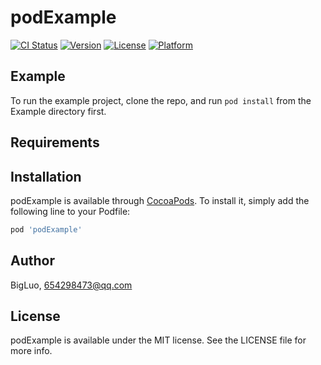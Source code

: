 # podExample

[![CI Status](https://img.shields.io/travis/BigLuo/podExample.svg?style=flat)](https://travis-ci.org/BigLuo/podExample)
[![Version](https://img.shields.io/cocoapods/v/podExample.svg?style=flat)](https://cocoapods.org/pods/podExample)
[![License](https://img.shields.io/cocoapods/l/podExample.svg?style=flat)](https://cocoapods.org/pods/podExample)
[![Platform](https://img.shields.io/cocoapods/p/podExample.svg?style=flat)](https://cocoapods.org/pods/podExample)

## Example

To run the example project, clone the repo, and run `pod install` from the Example directory first.

## Requirements

## Installation

podExample is available through [CocoaPods](https://cocoapods.org). To install
it, simply add the following line to your Podfile:

```ruby
pod 'podExample'
```

## Author

BigLuo, 654298473@qq.com

## License

podExample is available under the MIT license. See the LICENSE file for more info.
